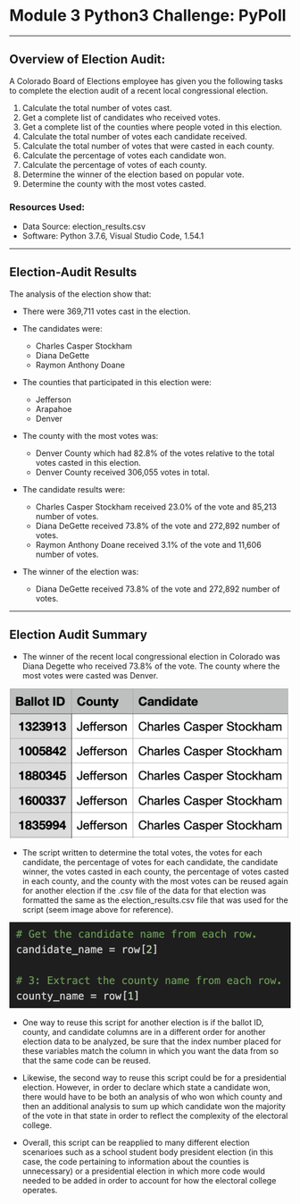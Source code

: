 # Module 3 Python3 Challenge: PyPoll
---
## Overview of Election Audit:
A Colorado Board of Elections employee has given you the following tasks to complete the election audit of a recent local congressional election.

1. Calculate the total number of votes cast.
2. Get a complete list of candidates who received votes.
3. Get a complete list of the counties where people voted in this election.
4. Calculate the total number of votes each candidate received.
5. Calculate the total number of votes that were casted in each county.
6. Calculate the percentage of votes each candidate won.
7. Calculate the percentage of votes of each county.
8. Determine the winner of the election based on popular vote.
9. Determine the county with the most votes casted.

### Resources Used:
- Data Source: election_results.csv
- Software: Python 3.7.6, Visual Studio Code, 1.54.1
---

## Election-Audit Results
The analysis of the election show that:

- There were 369,711 votes cast in the election.

- The candidates were:
  - Charles Casper Stockham
  - Diana DeGette
  - Raymon Anthony Doane

- The counties that participated in this election were:
  - Jefferson
  - Arapahoe
  - Denver

- The county with the most votes was:
  - Denver County which had 82.8% of the votes relative to the total votes casted in this election.
  - Denver County received 306,055 votes in total.  

- The candidate results were:
  - Charles Casper Stockham received 23.0% of the vote and 85,213 number of votes.
  - Diana DeGette received 73.8% of the vote and 272,892 number of votes. 
  - Raymon Anthony Doane received 3.1% of the vote and 11,606 number of votes.
  
- The winner of the election was:
  - Diana DeGette received 73.8% of the vote and 272,892 number of votes. 
---

## Election Audit Summary
- The winner of the recent local congressional election in Colorado was Diana Degette who received 73.8% of the vote. The county where the most votes were casted was Denver.

![Election_Results_CSV](https://github.com/mbroad1/Module-3-PyPoll-Challenge/blob/a32abfed7e9664b3a6582247af911e264eac1273/Election%20Results%20CSV.png)

- The script written to determine the total votes, the votes for each candidate, the percentage of votes for each candidate, the candidate winner, the votes casted in each county, the percentage of votes casted in each county, and the county with the most votes can be reused again for another election if the .csv file of the data for that election was formatted the same as the election_results.csv file that was used for the script (seem image above for reference). 

![Election Index Example](https://github.com/mbroad1/Module-3-PyPoll-Challenge/blob/3f950feef08bb3d6d475fe60fc0eec99241780b6/Election%20Index%20Example.png)

- One way to reuse this script for another election is if the ballot ID, county, and candidate columns are in a different order for another election data to be analyzed, be sure that the index number placed for these variables match the column in which you want the data from so that the same code can be reused.

- Likewise, the second way to reuse this script could be for a presidential election. However, in order to declare which state a candidate won, there would have to be both an analysis of who won which county and then an additional analysis to sum up which candidate won the majority of the vote in that state in order to reflect the complexity of the electoral college.

- Overall, this script can be reapplied to many different election scenarioes such as a school student body president election (in this case, the code pertaining to information about the counties is unnecessary) or a presidential election in which more code would needed to be added in order to account for how the electoral college operates.
